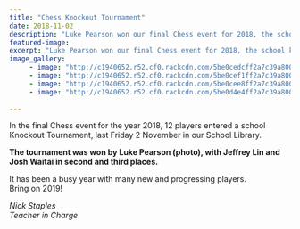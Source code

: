 ```yaml
---
title: "Chess Knockout Tournament"
date: 2018-11-02
description: "Luke Pearson won our final Chess event for 2018, the school Knockout Tournament on Friday 2 November..."
featured-image: 
excerpt: "Luke Pearson won our final Chess event for 2018, the school knockout tournament on Friday 2 November."
image_gallery:
	 - image: "http://c1940652.r52.cf0.rackcdn.com/5be0cedcff2a7c39a8000358/chess-luke-pearson-250-photo.jpg"
	 - image: "http://c1940652.r52.cf0.rackcdn.com/5be0cef1ff2a7c39a800035c/chess-jeffrey-lin-250.jpg"
	 - image: "http://c1940652.r52.cf0.rackcdn.com/5be0cee8ff2a7c39a800035a/chess-josh-waitai-250.jpg"
	 - image: "http://c1940652.r52.cf0.rackcdn.com/5be0d4e4ff2a7c39a800035e/chess-board-image.jpg"
	
---
```


<p>In the final Chess event for the year 2018, 12 players entered a school Knockout Tournament, last Friday 2 November in our School Library.</p>
<p><strong>The tournament was won by Luke Pearson (photo), with Jeffrey Lin and Josh Waitai in second and third places.</strong></p>
<p>It has been a busy year with many new and progressing players.<br />Bring on 2019!</p>
<p><em>Nick Staples</em><br /><em>Teacher in Charge</em></p>

